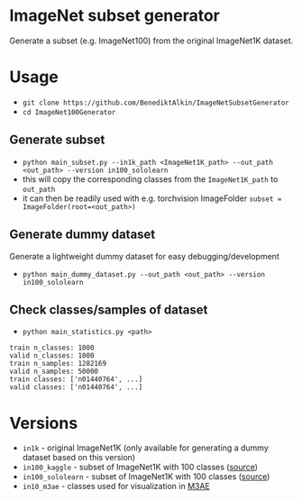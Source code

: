 # ImageNet subset generator

Generate a subset (e.g. ImageNet100) from the original ImageNet1K dataset.

# Usage
- `git clone https://github.com/BenediktAlkin/ImageNetSubsetGenerator`
- `cd ImageNet100Generator`
## Generate subset

- `python main_subset.py --in1k_path <ImageNet1K_path> --out_path <out_path> --version in100_sololearn`
- this will copy the corresponding classes from the `ImageNet1K_path` to `out_path`
- it can then be readily used with e.g. torchvision ImageFolder `subset = ImageFolder(root=<out_path>)`

## Generate dummy dataset

Generate a lightweight dummy dataset for easy debugging/development

- `python main_dummy_dataset.py --out_path <out_path> --version in100_sololearn`

## Check classes/samples of dataset

- `python main_statistics.py <path>`
```
train n_classes: 1000
valid n_classes: 1000
train n_samples: 1282169
valid n_samples: 50000
train classes: ['n01440764', ...]
valid classes: ['n01440764', ...]
```


# Versions

- `in1k` - original ImageNet1K (only available for generating a dummy dataset based on this version)
- `in100_kaggle` - subset of ImageNet1K with 100
  classes ([source](https://www.kaggle.com/datasets/ambityga/imagenet100))
- `in100_sololearn` - subset of ImageNet1K with 100
  classes ([source](https://github.com/vturrisi/solo-learn/issues/137))
- `in10_m3ae` - classes used for visualization in [M3AE](https://arxiv.org/abs/2205.14204)